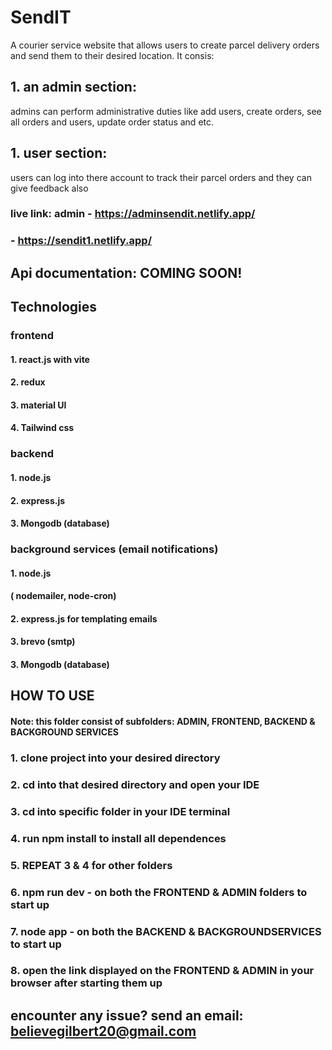 # SendIT
A courier service website that allows users to create parcel delivery orders and send them to their desired location.
It consis:
## 1. an admin section:
admins can perform administrative duties like add users, create orders, see all orders and users, update order status and etc.

## 1. user section:
users can log into there account to track their parcel orders and they can give feedback also


### live link: admin - https://adminsendit.netlify.app/
###                  - https://sendit1.netlify.app/


## Api documentation: COMING SOON!


## Technologies

### frontend
#### 1. react.js with vite
#### 2. redux 
#### 3. material UI 
#### 4. Tailwind css

### backend 
#### 1. node.js
#### 2. express.js
#### 3. Mongodb (database)

### background services (email notifications)
#### 1. node.js
#### ( nodemailer, node-cron)
#### 2. express.js for templating emails
#### 3. brevo (smtp)
#### 3. Mongodb (database)


## HOW TO USE
#### Note: this folder consist of subfolders: ADMIN, FRONTEND, BACKEND & BACKGROUND SERVICES

### 1. clone project into your desired directory
### 2. cd into that desired directory and open your IDE
### 3. cd into specific folder in your IDE terminal
### 4. run npm install to install all dependences
### 5. REPEAT 3 & 4 for other folders
### 6. npm run dev - on both the FRONTEND & ADMIN folders to start up
### 7. node app - on both the BACKEND & BACKGROUNDSERVICES to start up
### 8. open the link displayed on the FRONTEND & ADMIN in your browser after starting them up

## encounter any issue? send an email: believegilbert20@gmail.com
